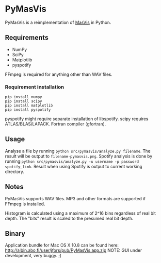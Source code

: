 # PyMasVis

PyMasVis is a reimplementation of [MasVis](http://www.lts.a.se/lts/masvis) in Python.

## Requirements

- NumPy
- SciPy
- Matplotlib
- pyspotify

FFmpeg is required for anything other than WAV files.

### Requirement installation

	pip install numpy
	pip install scipy
	pip install matplotlib
	pip install pyspotify

pyspotify might require separate installation of libspotify. scipy requires ATLAS/BLAS/LAPACK. Fortran compiler (gfortran).

## Usage

Analyse a file by running `python src/pymasvis/analyze.py filename`. The result will be output to `filename-pymasvis.png`. Spotify analysis is done by running `python src/pymasvis/analyze.py -u username -p password spotify_link`. Result when using Spotify is output to current working directory.

## Notes

PyMasVis supports WAV files. MP3 and other formats are supported if FFmpeg is installed.

Histogram is calculated using a maximum of 2^16 bins regardless of real bit depth. The "bits" result is scaled to the presumed real bit depth.

## Binary

Application bundle for Mac OS X 10.8 can be found here: http://albin.abo.fi/user/jfors/pub/PyMasVis.app.zip NOTE: GUI under development, very buggy. ;)

